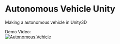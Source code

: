 # Autonomous Vehicle Unity
 Making a autonomous vehicle in Unity3D
 

 Demo Video:</br>
 [![Autonomous Vehicle](https://www.youtube.com/watch?v=vEjmMV_zVJM/0.jpg)](https://www.youtube.com/watch?v=vEjmMV_zVJM)
